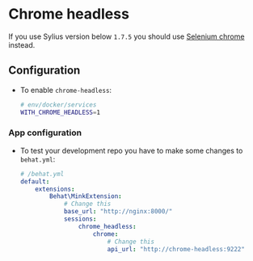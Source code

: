 # Chrome headless

If you use Sylius version below `1.7.5` you should use [Selenium chrome](selenium-chrome.md) instead.

## Configuration

* To enable `chrome-headless`:

    ```bash
    # env/docker/services
    WITH_CHROME_HEADLESS=1
    ```

### App configuration

* To test your development repo you have to make some changes to `behat.yml`:

    ```yml
    # /behat.yml
    default:
        extensions:
            Behat\MinkExtension:
                # Change this
                base_url: "http://nginx:8000/"
                sessions:
                    chrome_headless:
                        chrome:
                            # Change this
                            api_url: "http://chrome-headless:9222"
    ```
